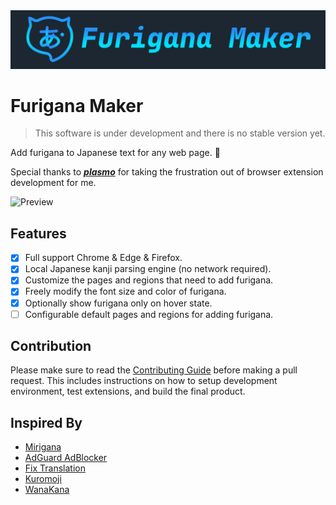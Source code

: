 <div align="center">
    <img src="./assets/icons/DemoLogo.svg">
</div>

# Furigana Maker

> This software is under development and there is no stable version yet.

Add furigana to Japanese text for any web page. 🤔

Special thanks to **_[plasmo](https://github.com/PlasmoHQ/plasmo)_** for taking the frustration out of browser extension development for me.

![Preview](https://s2.loli.net/2023/10/01/iQ83MSu57JCLhKA.webp)

## Features

- [x] Full support Chrome & Edge & Firefox.
- [x] Local Japanese kanji parsing engine (no network required).
- [x] Customize the pages and regions that need to add furigana.
- [x] Freely modify the font size and color of furigana.
- [x] Optionally show furigana only on hover state.
- [ ] Configurable default pages and regions for adding furigana.

## Contribution

Please make sure to read the [Contributing Guide](./.github/CONTRIBUTING.md) before making a pull request.
This includes instructions on how to setup development environment, test extensions, and build the final product.

## Inspired By

- [Mirigana](https://chrome.google.com/webstore/detail/mirigana/hbekfodhcnfpkmoeaijgbamedofonjib)
- [AdGuard AdBlocker](https://chrome.google.com/webstore/detail/adguard-adblocker/bgnkhhnnamicmpeenaelnjfhikgbkllg)
- [Fix Translation](https://chrome.google.com/webstore/detail/fix-translation/nefkkabmejdacaifhjoinegmoggdbgee)
- [Kuromoji](https://github.com/sglkc/kuromoji.js)
- [WanaKana](https://github.com/WaniKani/WanaKana)
